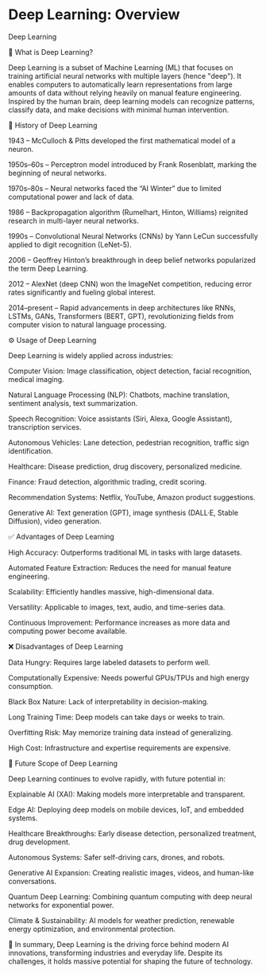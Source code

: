 
# Deep Learning: Overview

Deep Learning

📌 What is Deep Learning?

Deep Learning is a subset of Machine Learning (ML) that focuses on training artificial neural networks with multiple layers (hence "deep"). It enables computers to automatically learn representations from large amounts of data without relying heavily on manual feature engineering. Inspired by the human brain, deep learning models can recognize patterns, classify data, and make decisions with minimal human intervention.

📜 History of Deep Learning

1943 – McCulloch & Pitts developed the first mathematical model of a neuron.

1950s–60s – Perceptron model introduced by Frank Rosenblatt, marking the beginning of neural networks.

1970s–80s – Neural networks faced the “AI Winter” due to limited computational power and lack of data.

1986 – Backpropagation algorithm (Rumelhart, Hinton, Williams) reignited research in multi-layer neural networks.

1990s – Convolutional Neural Networks (CNNs) by Yann LeCun successfully applied to digit recognition (LeNet-5).

2006 – Geoffrey Hinton’s breakthrough in deep belief networks popularized the term Deep Learning.

2012 – AlexNet (deep CNN) won the ImageNet competition, reducing error rates significantly and fueling global interest.

2014–present – Rapid advancements in deep architectures like RNNs, LSTMs, GANs, Transformers (BERT, GPT), revolutionizing fields from computer vision to natural language processing.

⚙️ Usage of Deep Learning

Deep Learning is widely applied across industries:

Computer Vision: Image classification, object detection, facial recognition, medical imaging.

Natural Language Processing (NLP): Chatbots, machine translation, sentiment analysis, text summarization.

Speech Recognition: Voice assistants (Siri, Alexa, Google Assistant), transcription services.

Autonomous Vehicles: Lane detection, pedestrian recognition, traffic sign identification.

Healthcare: Disease prediction, drug discovery, personalized medicine.

Finance: Fraud detection, algorithmic trading, credit scoring.

Recommendation Systems: Netflix, YouTube, Amazon product suggestions.

Generative AI: Text generation (GPT), image synthesis (DALL·E, Stable Diffusion), video generation.

✅ Advantages of Deep Learning

High Accuracy: Outperforms traditional ML in tasks with large datasets.

Automated Feature Extraction: Reduces the need for manual feature engineering.

Scalability: Efficiently handles massive, high-dimensional data.

Versatility: Applicable to images, text, audio, and time-series data.

Continuous Improvement: Performance increases as more data and computing power become available.

❌ Disadvantages of Deep Learning

Data Hungry: Requires large labeled datasets to perform well.

Computationally Expensive: Needs powerful GPUs/TPUs and high energy consumption.

Black Box Nature: Lack of interpretability in decision-making.

Long Training Time: Deep models can take days or weeks to train.

Overfitting Risk: May memorize training data instead of generalizing.

High Cost: Infrastructure and expertise requirements are expensive.

🔮 Future Scope of Deep Learning

Deep Learning continues to evolve rapidly, with future potential in:

Explainable AI (XAI): Making models more interpretable and transparent.

Edge AI: Deploying deep models on mobile devices, IoT, and embedded systems.

Healthcare Breakthroughs: Early disease detection, personalized treatment, drug development.

Autonomous Systems: Safer self-driving cars, drones, and robots.

Generative AI Expansion: Creating realistic images, videos, and human-like conversations.

Quantum Deep Learning: Combining quantum computing with deep neural networks for exponential power.

Climate & Sustainability: AI models for weather prediction, renewable energy optimization, and environmental protection.

🚀 In summary, Deep Learning is the driving force behind modern AI innovations, transforming industries and everyday life. Despite its challenges, it holds massive potential for shaping the future of technology.

